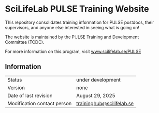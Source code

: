 # SciLifeLab PULSE Training Website

This repository consolidates training information for PULSE postdocs, their supervisors, and anyone else interested in seeing what is going on!

The website is maintained by the PULSE Training and Development Committee (TCDC).

For more information on this program, visit www.scilifelab.se/PULSE

## Information
|||
|:---|:---|
| Status | under development |
| Version |  none |
| Date of last revision | August 29, 2025 |
| Modification contact person |  traininghub@scilifelab.se |
